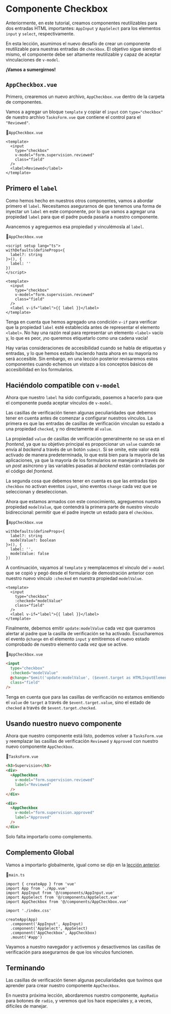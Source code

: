 # Componente Checkbox

Anteriormente, en este tutorial, creamos componentes reutilizables para dos entradas HTML importantes: `AppInput` y `AppSelect` para los elementos `input` y `select`, respectivamente.

En esta lección, asumimos el nuevo desafío de crear un componente reutilizable para nuestras entradas de `checkbox`. El objetivo sigue siendo el mismo, el componente debe ser altamente reutilizable y capaz de aceptar vinculaciones de `v-model`.

**¡Vamos a sumergirnos!**

## `AppCheckbox.vue`

Primero, crearemos un nuevo archivo, `AppCheckbox.vue` dentro de la carpeta de componentes.

Vamos a agregar un bloque `template` y copiar el `input` con `type="checkbox"` de nuestro archivo `TasksForm.vue` que contiene el control para el `"Reviewed"`.

📃`AppCheckbox.vue`
```vue
<template>
  <input
    type="checkbox"
    v-model="form.supervision.reviewed"
    class="field"
  />
  <label>Reviewed</label>
</template>
```

## Primero el `label`

Como hemos hecho en nuestros otros componentes, vamos a abordar primero el `label`. Necesitamos asegurarnos de que tenemos una forma de inyectar un `label` en este componente, por lo que vamos a agregar una propiedad `label` para que el padre pueda pasarla a nuestro componente.

Avancemos y agreguemos esa propiedad y vinculémosla al `label`.

📃`AppCheckbox.vue`
```vue{3,5,15}
<script setup lang="ts">
withDefaults(defineProps<{
  label?: string  
}>(), {
  label: ''  
})
</script>

<template>
  <input
    type="checkbox"
    v-model="form.supervision.reviewed"
    class="field"
  />
  <label v-if="label">{{ label }}</label>
</template>

```

Tenga en cuenta que hemos agregado una condición `v-if` para verificar que la propiedad `label` esté establecida antes de representar el elemento `<label>`. No hay una razón real para representar un elemento `<label>` vacío y, lo que es peor, ¡no queremos etiquetarlo como una cadena vacía!

Hay varias consideraciones de accesibilidad cuando se habla de etiquetas y entradas, y lo que hemos estado haciendo hasta ahora en su mayoría no será accesible. Sin embargo, en una lección posterior revisaremos estos componentes cuando echemos un vistazo a los conceptos básicos de accesibilidad en los formularios.

## Haciéndolo compatible con `v-model`

Ahora que nuestro `label` ha sido configurado, pasemos a hacerlo para que el componente pueda aceptar vínculos de `v-model`.

Las casillas de verificación tienen algunas peculiaridades que debemos tener en cuenta antes de comenzar a configurar nuestros vínculos. La primera es que las entradas de casillas de verificación vinculan su estado a una propiedad `checked`, y no directamente al `value`.

La propiedad `value` de casillas de verificación generalmente no se usa en el _frontend_, ya que su objetivo principal es proporcionar un `value` cuando se envía al _backend_ a través de un botón `submit`. Si se omite, este valor está activado de manera predeterminada, lo que está bien para la mayoría de las aplicaciones, ya que la mayoría de los formularios se manejarán a través de un _post_ asíncrono y las variables pasadas al _backend_ están controladas por el código del _frontend_.

La segunda cosa que debemos tener en cuenta es que las entradas tipo `checkbox` no activan eventos `input`, sino eventos `change` cada vez que se seleccionan y deseleccionan.

Ahora que estamos armados con este conocimiento, agreguemos nuestra propiedad `modelValue`, que contendrá la primera parte de nuestro vínculo bidireccional: permitir que el padre inyecte un estado para el `checkbox`.

📃`AppCheckbox.vue`
```ts{3,6}
withDefaults(defineProps<{
  label?: string
  modelValue?: boolean 
}>(), {
  label: '',
  modelValue: false
})
```

A continuación, vayamos al `template` y reemplacemos el vínculo del `v-model` que se copió y pegó desde el formulario de demostración anterior con nuestro nuevo vínculo `:checked` en nuestra propiedad `modelValue`.

```vue{4}
<template>
  <input
    type="checkbox"
    :checked="modelValue"
    class="field"
  />
  <label v-if="label">{{ label }}</label>
</template>
```

Finalmente, debemos emitir `update:modelValue` cada vez que queramos alertar al padre que la casilla de verificación se ha activado. Escucharemos el evento `@change` en el elemento `input` y emitiremos el nuevo estado comprobado de nuestro elemento cada vez que se active.

📃`AppCheckbox.vue`
```html
<input
  type="checkbox"
  :checked="modelValue"
  @change="$emit('update:modelValue', ($event.target as HTMLInputElement).checked)"
  class="field"
/>
```

Tenga en cuenta que para las casillas de verificación no estamos emitiendo el `value` de `target` a través de `$event.target.value`, sino el estado de `checked` a través de `$event.target.checked`.


## Usando nuestro nuevo componente

Ahora que nuestro componente está listo, podemos volver a `TasksForm.vue` y reemplazar las casillas de verificación `Reviewed` y `Approved` con nuestro nuevo componente `AppCheckbox`.

📃`TasksForm.vue`
```html
<h3>Supervision</h3>
<div>
  <AppCheckbox
    v-model="form.supervision.reviewed"
    label="Reviewed"
  />
</div>

<div>
  <AppCheckbox
    v-model="form.supervision.approved"
    label="Approved"
  />
</div>
```

Solo falta importarlo como complemento.

## Complemento Global

Vamos a importarlo globalmente, igual como se dijo en la [lección anterior](../guide/importing-components.html).

📃`main.ts`
```ts{5,12}
import { createApp } from 'vue'
import App from './App.vue'
import AppInput from '@/components/AppInput.vue'
import AppSelect from '@/components/AppSelect.vue'
import AppCheckbox from '@/components/AppCheckbox.vue'

import './index.css'

createApp(App)
  .component('AppInput', AppInput)
  .component('AppSelect', AppSelect)
  .component('AppCheckbox', AppCheckbox)
  .mount('#app')
```

Vayamos a nuestro navegador y activemos y desactivemos las casillas de verificación para asegurarnos de que los vínculos funcionen.

## Terminando

Las casillas de verificación tienen algunas peculiaridades que tuvimos que aprender para crear nuestro componente `AppCheckbox`.

En nuestra próxima lección, abordaremos nuestro componente, `AppRadio` para botones de `radio`, y veremos qué los hace especiales y, a veces, difíciles de manejar.

